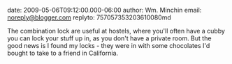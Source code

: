 date: 2009-05-06T09:12:00.000-06:00
author: Wm. Minchin
email: noreply@blogger.com
replyto: 757057353203610080md

The combination lock are useful at hostels, where you'll often have a cubby you can lock your stuff up in, as you don't have a private room. But the good news is I found my locks - they were in with some chocolates I'd bought to take to a friend in California.
